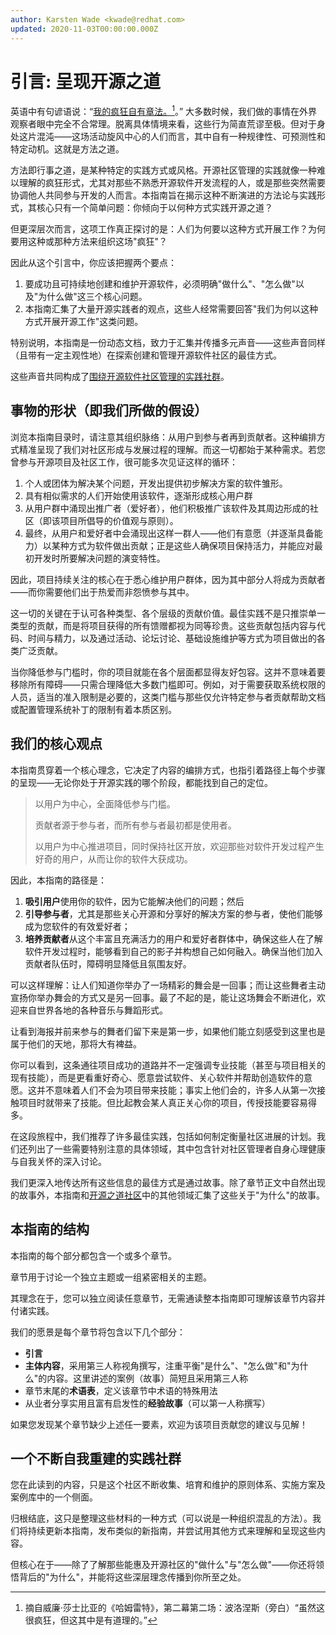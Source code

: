 ```yaml
---
author: Karsten Wade <kwade@redhat.com>
updated: 2020-11-03T00:00:00.000Z
---
```


# 引言: 呈现开源之道

英语中有句谚语说：“[我的疯狂自有章法。](#user-content-fn-1)[^1]。” 大多数时候，我们做的事情在外界观察者眼中完全不合常理。脱离具体情境来看，这些行为简直荒谬至极。但对于身处这片混沌——这场活动旋风中心的人们而言，其中自有一种规律性、可预测性和特定动机。这就是方法之道。

方法即行事之道，是某种特定的实践方式或风格。开源社区管理的实践就像一种难以理解的疯狂形式，尤其对那些不熟悉开源软件开发流程的人，或是那些突然需要协调他人共同参与开发的人而言。本指南旨在揭示这种不断演进的方法论与实践形式，其核心只有一个简单问题：你倾向于以何种方式实践开源之道？

但更深层次而言，这项工作真正探讨的是：人们为何要以这种方式开展工作？为何要用这种或那种方法来组织这场"疯狂"？

因此从这个引言中，你应该把握两个要点：

1. 要成功且可持续地创建和维护开源软件，必须明确"做什么"、"怎么做"以及"为什么做"这三个核心问题。
2. 本指南汇集了大量开源实践者的观点，这些人经常需要回答"我们为何以这种方式开展开源工作"这类问题。

特别说明，本指南是一份动态文档，致力于汇集并传播多元声音——这些声音同样（且带有一定主观性地）在探索创建和管理开源软件社区的最佳方式。

这些声音共同构成了[围绕开源软件社区管理的实践社群](https://theopensourceway.org)。

## 事物的形状（即我们所做的假设）

浏览本指南目录时，请注意其组织脉络：从用户到参与者再到贡献者。这种编排方式精准呈现了我们对社区形成与发展过程的理解。而这一切都始于某种需求。若您曾参与开源项目及社区工作，很可能多次见证这样的循环：

1. 个人或团体为解决某个问题，开发出提供初步解决方案的软件雏形。
2. 具有相似需求的人们开始使用该软件，逐渐形成核心用户群
3. 从用户群中涌现出推广者（爱好者），他们积极推广该软件及其周边形成的社区（即该项目所倡导的价值观与原则）。
4. 最终，从用户和爱好者中会涌现出这样一群人——他们有意愿（并逐渐具备能力）以某种方式为软件做出贡献；正是这些人确保项目保持活力，并能应对最初开发时所要解决问题的演变特性。

因此，项目持续关注的核心在于悉心维护用户群体，因为其中部分人将成为贡献者——而你需要他们出于热爱而非怨愤参与其中。

这一切的关键在于认可各种类型、各个层级的贡献价值。最佳实践不是只推崇单一类型的贡献，而是将项目获得的所有馈赠都视为同等珍贵。这些贡献包括内容与代码、时间与精力，以及通过活动、论坛讨论、基础设施维护等方式为项目做出的各类广泛贡献。

当你降低参与门槛时，你的项目就能在各个层面都显得友好包容。这并不意味着要移除所有障碍——只需合理降低大多数门槛即可。例如，对于需要获取系统权限的人员，适当的准入限制是必要的，这类门槛与那些仅允许特定参与者贡献帮助文档或配置管理系统补丁的限制有着本质区别。

## 我们的核心观点

本指南贯穿着一个核心理念，它决定了内容的编排方式，也指引着路径上每个步骤的呈现——无论你处于开源实践的哪个阶段，都能找到自己的定位。
> 以用户为中心，全面降低参与门槛。
>
> 贡献者源于参与者，而所有参与者最初都是使用者。
>
> 以用户为中心推进项目，同时保持社区开放，欢迎那些对软件开发过程产生好奇的用户，从而让你的软件大获成功。

因此，本指南的路径是：

1. **吸引用户**使用你的软件，因为它能解决他们的问题；然后
2. **引导参与者**，尤其是那些关心开源和分享好的解决方案的参与者，使他们能够成为您软件的有效爱好者；
3. **培养贡献者**从这个丰富且充满活力的用户和爱好者群体中，确保这些人在了解软件开发过程时，能够看到自己的影子并构想自己如何融入。确保当他们加入贡献者队伍时，障碍明显降低且氛围友好。

可以这样理解：让人们知道你举办了一场精彩的舞会是一回事；而让这些舞者主动宣扬你举办舞会的方式又是另一回事。最了不起的是，能让这场舞会不断进化，欢迎来自世界各地的各种音乐与舞蹈形式。

让看到海报并前来参与的舞者们留下来是第一步，如果他们能立刻感受到这里也是属于他们的天地，那将大有裨益。

你可以看到，这条通往项目成功的道路并不一定强调专业技能（甚至与项目相关的现有技能），而是更看重好奇心、愿意尝试软件、关心软件并帮助创造软件的意愿。这并不意味着人们不会为项目带来技能；事实上他们会的，许多人从第一次接触项目时就带来了技能。但比起教会某人真正关心你的项目，传授技能要容易得多。

在这段旅程中，我们推荐了许多最佳实践，包括如何制定衡量社区进展的计划。我们还列出了一些需要特别注意的具体领域，其中包含针对社区管理者自身心理健康与自我关怀的深入讨论。

我们更深入地传达所有这些信息的最佳方式是通过故事。除了章节正文中自然出现的故事外，本指南和[开源之道社区](https://theopensourceway.org)中的其他领域汇集了这些关于"为什么"的故事。

## 本指南的结构

本指南的每个部分都包含一个或多个章节。

章节用于讨论一个独立主题或一组紧密相关的主题。

其理念在于，您可以独立阅读任意章节，无需通读整本指南即可理解该章节内容并付诸实践。

我们的愿景是每个章节将包含以下几个部分：

* **引言**
* **主体内容**，采用第三人称视角撰写，注重平衡"是什么"、"怎么做"和"为什么"的内容。这里讲述的案例（故事）简短且采用第三人称
* 章节末尾的**术语表**，定义该章节中术语的特殊用法
* 从业者分享实用且富有启发性的**经验故事**（可以第一人称撰写）

如果您发现某个章节缺少上述任一要素，欢迎为该项目贡献您的建议与见解！

## 一个不断自我重建的实践社群

您在此读到的内容，只是这个社区不断收集、培育和维护的原则体系、实施方案及案例库中的一个侧面。

归根结底，这只是整理这些材料的一种方式（可以说是一种组织混乱的方法）。我们将持续更新本指南，发布类似的新指南，并尝试用其他方式来理解和呈现这些内容。

但核心在于——除了了解那些能惠及开源社区的"做什么"与"怎么做"——你还将领悟背后的"为什么"，并能将这些深层理念传播到你所至之处。

[^1]: 摘自威廉·莎士比亚的《哈姆雷特》，第二幕第二场：波洛涅斯（旁白）“虽然这很疯狂，但这其中是有道理的。”
